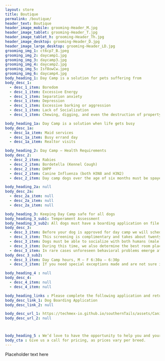 ```yaml
---
layout: store
title: Boutique
permalink: /boutique/
header_text: Boutique
header_image_mobile: grooming-Header_M.jpg
header_image_tablet: grooming-Header_T.jpg
header_image_tablet_h: grooming-Header_Th.jpg
header_image_desktop: grooming-Header_D.jpg
header_image_large_desktop: grooming-Header_LD.jpg
grooming_img_1: ct6cp7_B.jpeg
grooming_img_2: daycamp1.jpg
grooming_img_3: daycamp3.jpg
grooming_img_4: daycamp2.jpg
grooming_img_5: Isf8owCw.jpeg
grooming_img_6: daycamp4.jpg
body_heading_1: Day Camp is a solution for pets suffering from
body_desc_1:
  - desc_1_item: Boredom 
  - desc_1_item: Excessive Energy
  - desc_1_item: Separation anxiety 
  - desc_1_item: Depression
  - desc_1_item: Excessive barking or aggression
  - desc_1_item: Lack of Socialization
  - desc_1_item: Chewing, digging, and even the destruction of property 

body_heading_1a: Day Camp is a solution when life gets busy
body_desc_1a:
  - desc_1a_item: Maid services
  - desc_1a_item: Busy errand day
  - desc_1a_item: Realtor visits

body_heading_2: Day Camp – Health Requirements
body_desc_2:
  - desc_2_item: Rabies
  - desc_2_item: Bordetella (Kennel Cough)
  - desc_2_item: DHPP
  - desc_2_item: Canine Influenza (both H3N8 and H3N2)
  - desc_2_item: Day camp dogs over the age of six months must be spayed or neutered. Documentation for these procedures must be included with the day camp application.

body_heading_2a: null
body_desc_2a:
  - desc_2a_item: null
  - desc_2a_item: null
  - desc_2a_item: null

body_heading_3: Keeping Day Camp safe for all dogs
body_heading_3_sub1: Temperament Assessment
body_heading_3_sub2: All dogs must have a boarding application on file
body_desc_3:
  - desc_3_item: Before your dog is approved for day camp we will schedule a screening to assess your dog’s temperament
  - desc_3_item: This screening is complimentary and takes about twenty minutes
  - desc_3_item: Dogs must be able to socialize with both humans (male and female) and other dogs
  - desc_3_item: During this time, we also determine the best room placement for your dog
  - desc_3_item: In rare cases unforeseen behavioral problems emerge after the initial screening, which may revoke the acceptance status
body_desc_3_sub2:
  - desc_3_item: Day Camp hours, M – F 6:30a – 6:30p
  - desc_3_item: If you need special exceptions made and are not sure if we can help, give us a call!

body_heading_4 : null
body_desc_4:
  - desc_4_item: null
  - desc_4_item: null

body_heading_links : Please complete the following application and return prior to Day Camp
body_desc_link_1: Dog Boarding Application
body_desc_link_2: null

body_desc_url_1: https://techmex-io.github.io/southernTails/assets/CanineBoardingApplication.pdf
body_desc_url_2: null



body_heading_5 : We’d love to have the opportunity to help you and your loved ones.
body_cta : Give us a call for pricing, as prices vary per breed.
---
```

Placeholder text here
